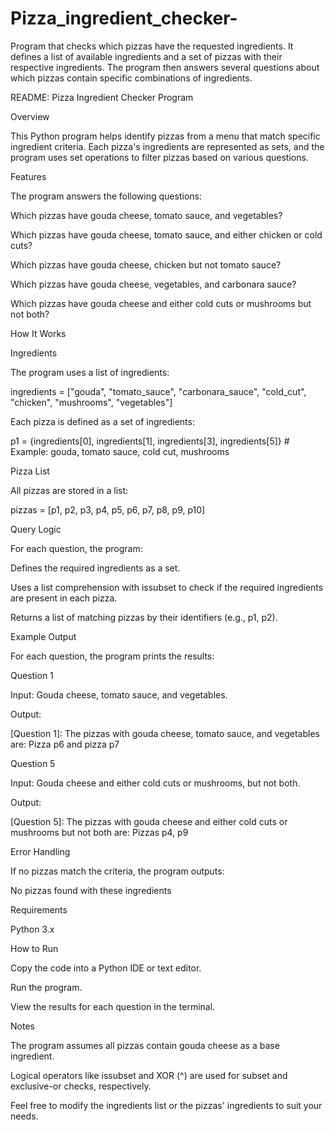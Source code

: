# Pizza_ingredient_checker-
Program that checks which pizzas have the requested ingredients.  It defines a list of available ingredients and a set of pizzas with their respective ingredients.  The program then answers several questions about which pizzas contain specific combinations of ingredients.

README: Pizza Ingredient Checker Program

Overview

This Python program helps identify pizzas from a menu that match specific ingredient criteria. Each pizza's ingredients are represented as sets, and the program uses set operations to filter pizzas based on various questions.

Features

The program answers the following questions:

Which pizzas have gouda cheese, tomato sauce, and vegetables?

Which pizzas have gouda cheese, tomato sauce, and either chicken or cold cuts?

Which pizzas have gouda cheese, chicken but not tomato sauce?

Which pizzas have gouda cheese, vegetables, and carbonara sauce?

Which pizzas have gouda cheese and either cold cuts or mushrooms but not both?

How It Works

Ingredients

The program uses a list of ingredients:

ingredients = ["gouda", "tomato_sauce", "carbonara_sauce", "cold_cut", "chicken", "mushrooms", "vegetables"]

Each pizza is defined as a set of ingredients:

p1 = {ingredients[0], ingredients[1], ingredients[3], ingredients[5]} # Example: gouda, tomato sauce, cold cut, mushrooms

Pizza List

All pizzas are stored in a list:

pizzas = [p1, p2, p3, p4, p5, p6, p7, p8, p9, p10]

Query Logic

For each question, the program:

Defines the required ingredients as a set.

Uses a list comprehension with issubset to check if the required ingredients are present in each pizza.

Returns a list of matching pizzas by their identifiers (e.g., p1, p2).

Example Output

For each question, the program prints the results:

Question 1

Input: Gouda cheese, tomato sauce, and vegetables.

Output:

[Question 1]: The pizzas with gouda cheese, tomato sauce, and vegetables are:
Pizza p6 and pizza p7

Question 5

Input: Gouda cheese and either cold cuts or mushrooms, but not both.

Output:

[Question 5]: The pizzas with gouda cheese and either cold cuts or mushrooms but not both are:
Pizzas p4, p9

Error Handling

If no pizzas match the criteria, the program outputs:

No pizzas found with these ingredients

Requirements

Python 3.x

How to Run

Copy the code into a Python IDE or text editor.

Run the program.

View the results for each question in the terminal.

Notes

The program assumes all pizzas contain gouda cheese as a base ingredient.

Logical operators like issubset and XOR (^) are used for subset and exclusive-or checks, respectively.

Feel free to modify the ingredients list or the pizzas' ingredients to suit your needs.
